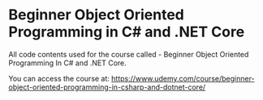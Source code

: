 # Beginner Object Oriented Programming in C# and .NET Core

All code contents used for the course called - Beginner Object Oriented Programming In C# and .NET Core.

You can access the course at: https://www.udemy.com/course/beginner-object-oriented-programming-in-csharp-and-dotnet-core/
